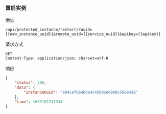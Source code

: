 ### 重启实例

地址

```
/api/protected_instance/restart/?uuid={{new_instance_uuid}}&remote_uuid={{service_uuid}}&apikey={{apikey}}
```

请求方式

```
GET
Content-Type: application/json; charset=utf-8
```

响应

```json
{
    "status": 200,
    "data": {
        "instanceUuid": "884cef664bda4c45b9ced960c56be439"
    },
    "time": 1633161747334
}
```
